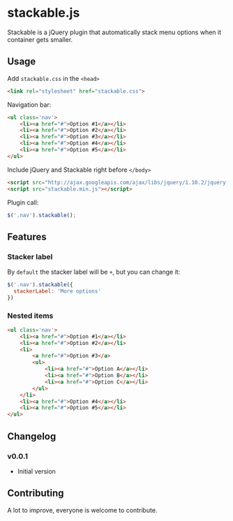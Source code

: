 # stackable.js
Stackable is a jQuery plugin that automatically stack menu options when it container gets smaller.
<!--- [Demo page](http://emiprandi.github.io/stackable) available. -->


## Usage
Add ```stackable.css``` in the ```<head>```
```html
<link rel="stylesheet" href="stackable.css">
```

Navigation bar:
```html
<ul class='nav'>
    <li><a href="#">Option #1</a></li>
    <li><a href="#">Option #2</a></li>
    <li><a href="#">Option #3</a></li>
    <li><a href="#">Option #4</a></li>
    <li><a href="#">Option #5</a></li>
</ul>
```

Include jQuery and Stackable right before ```</body>```
```html
<script src="http://ajax.googleapis.com/ajax/libs/jquery/1.10.2/jquery.min.js"></script>
<script src="stackable.min.js"></script>
```

Plugin call:
```javascript
$('.nav').stackable();
```


## Features

### Stacker label
By ```default``` the stacker label will be ```+```, but you can change it:
```javascript
$('.nav').stackable({
  stackerLabel: 'More options'
})
```

### Nested items
```html
<ul class='nav'>
    <li><a href="#">Option #1</a></li>
    <li><a href="#">Option #2</a></li>
    <li>
        <a href="#">Option #3</a>
        <ul>
            <li><a href="#">Option A</a></li>
            <li><a href="#">Option B</a></li>
            <li><a href="#">Option C</a></li>
        </ul>
    </li>
    <li><a href="#">Option #4</a></li>
    <li><a href="#">Option #5</a></li>
</ul>
```

## Changelog

### v0.0.1
* Initial version

## Contributing
A lot to improve, everyone is welcome to contribute.

